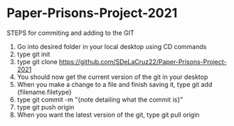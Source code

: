 # Paper-Prisons-Project-2021
STEPS for commiting and adding to the GIT
1. Go into desired folder in your local desktop using CD commands
2. type git init
3. type git clone https://github.com/SDeLaCruz22/Paper-Prisons-Project-2021
4. You should now get the current version of the git in your desktop
5. When you make a change to a file and finish saving it, type git add {filename.filetype}
6. type git commit -m "{note detailing what the commit is}"
7. type git push origin
8. When you want the latest version of the git, type git pull origin